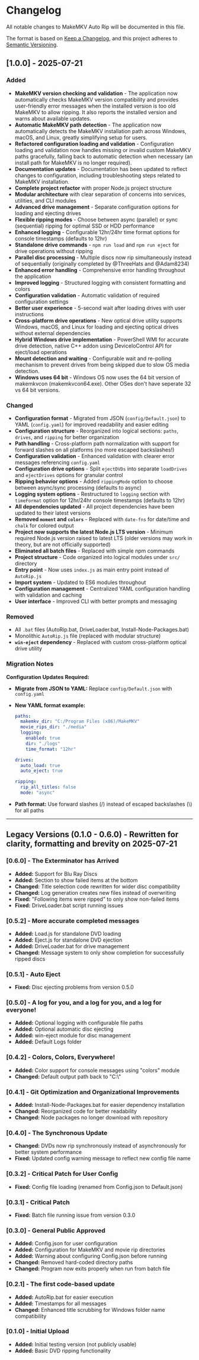 # Changelog

All notable changes to MakeMKV Auto Rip will be documented in this file.

The format is based on [Keep a Changelog](https://keepachangelog.com/en/1.0.0/),
and this project adheres to [Semantic Versioning](https://semver.org/spec/v2.0.0.html).

## [1.0.0] - 2025-07-21

### Added

- **MakeMKV version checking and validation** - The application now automatically checks MakeMKV version compatibility and provides user-friendly error messages when the installed version is too old MakeMKV to allow ripping. It also reports the installed version and warns about available updates.
- **Automatic MakeMKV path detection** - The application now automatically detects the MakeMKV installation path across Windows, macOS, and Linux, greatly simplifying setup for users.
- **Refactored configuration loading and validation** - Configuration loading and validation now handles missing or invalid custom MakeMKV paths gracefully, falling back to automatic detection when necessary (an install path for MakeMKV is no longer required).
- **Documentation updates** - Documentation has been updated to reflect changes to configuration, including troubleshooting steps related to MakeMKV installation.
- **Complete project refactor** with proper Node.js project structure
- **Modular architecture** with clear separation of concerns into services, utilities, and CLI modules
- **Advanced drive management** - Separate configuration options for loading and ejecting drives
- **Flexible ripping modes** - Choose between async (parallel) or sync (sequential) ripping for optimal SSD or HDD performance
- **Enhanced logging** - Configurable 12hr/24hr time format options for console timestamps (defaults to 12hr)
- **Standalone drive commands** - `npm run load` and `npm run eject` for drive operations without ripping
- **Parallel disc processing** - Multiple discs now rip simultaneously instead of sequentially (originally completed by @ThreeHats and @Adam8234)
- **Enhanced error handling** - Comprehensive error handling throughout the application
- **Improved logging** - Structured logging with consistent formatting and colors
- **Configuration validation** - Automatic validation of required configuration settings
- **Better user experience** - 5-second wait after loading drives with user instructions
- **Cross-platform drive operations** - New optical drive utility supports Windows, macOS, and Linux for loading and ejecting optical drives without external dependencies
- **Hybrid Windows drive implementation** - PowerShell WMI for accurate drive detection, native C++ addon using DeviceIoControl API for eject/load operations
- **Mount detection and waiting** - Configurable wait and re-polling mechanism to prevent drives from being skipped due to slow OS media detection.
- **Windows uses 64 bit** - Windows OS now uses the 64 bit version of makemkvcon (makemkvcon64.exe). Other OSes don't have seperate 32 vs 64 bit versions.

### Changed

- **Configuration format** - Migrated from JSON (`config/Default.json`) to YAML (`config.yaml`) for improved readability and easier editing
- **Configuration structure** - Reorganized into logical sections: `paths`, `drives`, and `ripping` for better organization
- **Path handling** - Cross-platform path normalization with support for forward slashes on all platforms (no more escaped backslashes!)
- **Configuration validation** - Enhanced validation with clearer error messages referencing `config.yaml`
- **Configuration drive options** - Split `ejectDVDs` into separate `loadDrives` and `ejectDrives` options for granular control
- **Ripping behavior options** - Added `rippingMode` option to choose between async/sync processing (defaults to async)
- **Logging system options** - Restructured to `logging` section with `timeFormat` option for 12hr/24hr console timestamps (defaults to 12hr)
- **All dependencies updated** - All project dependencies have been updated to their latest versions
- **Removed `moment` and `colors`** - Replaced with `date-fns` for date/time and `chalk` for colored output
- **Project now supports the latest Node.js LTS version** - Minimum required Node.js version raised to latest LTS (older versions may work in theory, but are not officially supported)
- **Eliminated all batch files** - Replaced with simple npm commands
- **Project structure** - Code organized into logical modules under `src/` directory
- **Entry point** - Now uses `index.js` as main entry point instead of `AutoRip.js`
- **Import system** - Updated to ES6 modules throughout
- **Configuration management** - Centralized YAML configuration handling with validation and caching
- **User interface** - Improved CLI with better prompts and messaging

### Removed

- All `.bat` files (AutoRip.bat, DriveLoader.bat, Install-Node-Packages.bat)
- Monolithic `AutoRip.js` file (replaced with modular structure)
- **`win-eject` dependency** - Replaced with custom cross-platform optical drive utility

### Migration Notes

**Configuration Updates Required:**

- **Migrate from JSON to YAML:** Replace `config/Default.json` with `config.yaml`
- **New YAML format example:**

  ```yaml
  paths:
    makemkv_dir: "C:/Program Files (x86)/MakeMKV"
    movie_rips_dir: "./media"
    logging:
      enabled: true
      dir: "./logs"
      time_format: "12hr"

  drives:
    auto_load: true
    auto_eject: true

  ripping:
    rip_all_titles: false
    mode: "async"
  ```

- **Path format:** Use forward slashes (/) instead of escaped backslashes (\\) for all paths

---

## Legacy Versions (0.1.0 - 0.6.0) - Rewritten for clarity, formatting and brevity on 2025-07-21

### [0.6.0] - The Exterminator has Arrived

- **Added:** Support for Blu Ray Discs
- **Added:** Section to show failed items at the bottom
- **Changed:** Title selection code rewritten for wider disc compatibility
- **Changed:** Log generation creates new files instead of overwriting
- **Fixed:** "Following items were ripped" to only show non-failed items
- **Fixed:** DriveLoader.bat script running issues

### [0.5.2] - More accurate completed messages

- **Added:** Load.js for standalone DVD loading
- **Added:** Eject.js for standalone DVD ejection
- **Added:** DriveLoader.bat for drive management
- **Changed:** Message system to only show completion for successfully ripped discs

### [0.5.1] - Auto Eject

- **Fixed:** Disc ejecting problems from version 0.5.0

### [0.5.0] - A log for you, and a log for you, and a log for everyone!

- **Added:** Optional logging with configurable file paths
- **Added:** Optional automatic disc ejecting
- **Added:** win-eject module for disc management
- **Added:** Default Logs folder

### [0.4.2] - Colors, Colors, Everywhere!

- **Added:** Color support for console messages using "colors" module
- **Changed:** Default output path back to "C:\\"

### [0.4.1] - Git Optimization and Organizational Improvements

- **Added:** Install-Node-Packages.bat for easier dependency installation
- **Changed:** Reorganized code for better readability
- **Changed:** Node packages no longer download with repository

### [0.4.0] - The Synchronous Update

- **Changed:** DVDs now rip synchronously instead of asynchronously for better system performance
- **Fixed:** Updated config warning message to reflect new config file name

### [0.3.2] - Critical Patch for User Config

- **Fixed:** Config file loading (renamed from Config.json to Default.json)

### [0.3.1] - Critical Patch

- **Fixed:** Batch file running issue from version 0.3.0

### [0.3.0] - General Public Approved

- **Added:** Config.json for user configuration
- **Added:** Configuration for MakeMKV and movie rip directories
- **Added:** Warning about configuring Config.json before running
- **Changed:** Removed hard-coded directory paths
- **Changed:** Program now exits properly when run from batch file

### [0.2.1] - The first code-based update

- **Added:** AutoRip.bat for easier execution
- **Added:** Timestamps for all messages
- **Changed:** Enhanced title scrubbing for Windows folder name compatibility

### [0.1.0] - Initial Upload

- **Added:** Initial testing version (not publicly usable)
- **Added:** Basic DVD ripping functionality
